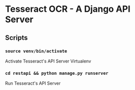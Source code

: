 
# Tesseract OCR - A Django API Server

## Scripts

### `source venv/bin/activate`
Activate Tesseract's API Server Virtualenv


### `cd restapi && python manage.py runserver`
Run Tesseract's API Server

